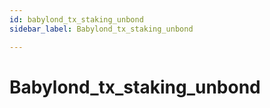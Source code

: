 ```yaml
---
id: babylond_tx_staking_unbond
sidebar_label: Babylond_tx_staking_unbond

---
```


# Babylond_tx_staking_unbond